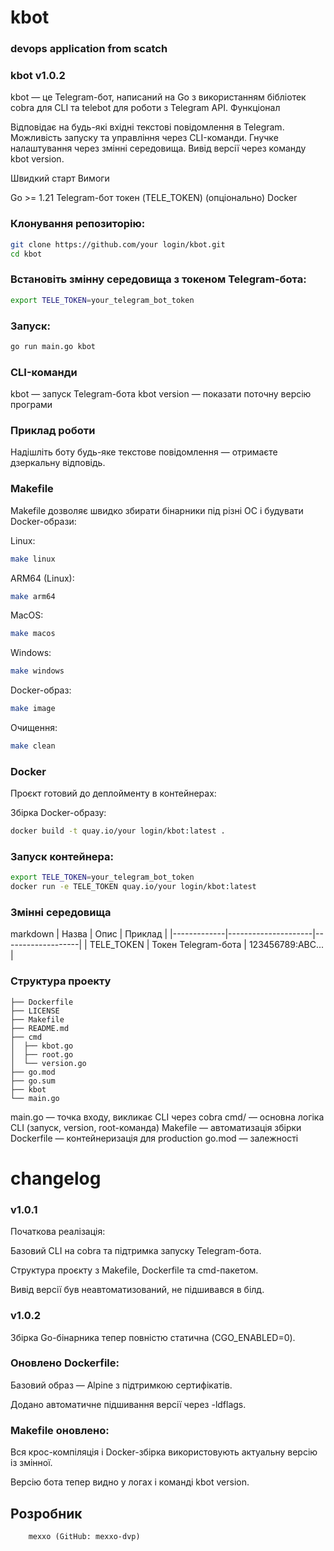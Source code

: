 # kbot

### devops application from scatch
### kbot v1.0.2

kbot — це Telegram-бот, написаний на Go з використанням бібліотек cobra для CLI та telebot для роботи з Telegram API.
Функціонал

Відповідає на будь-які вхідні текстові повідомлення в Telegram.
Можливість запуску та управління через CLI-команди.
Гнучке налаштування через змінні середовища.
Вивід версії через команду kbot version.

Швидкий старт
Вимоги

Go >= 1.21
Telegram-бот токен (TELE_TOKEN)
(опціонально) Docker

### Клонування репозиторію:
```bash
git clone https://github.com/your login/kbot.git
cd kbot
```
### Встановіть змінну середовища з токеном Telegram-бота:
```bash
export TELE_TOKEN=your_telegram_bot_token
```
### Запуск:
```bash
go run main.go kbot
```
### CLI-команди

kbot — запуск Telegram-бота
kbot version — показати поточну версію програми

### Приклад роботи

Надішліть боту будь-яке текстове повідомлення — отримаєте дзеркальну відповідь.

### Makefile

Makefile дозволяє швидко збирати бінарники під різні ОС і будувати Docker-образи:

Linux:
```bash
make linux
```
ARM64 (Linux):
```bash
make arm64
```
MacOS:
```bash
make macos
```
Windows:
```bash
make windows
```
Docker-образ:
```bash
make image
```
Очищення:
```bash
make clean
```
### Docker

Проєкт готовий до деплойменту в контейнерах:

Збірка Docker-образу:

```bash
docker build -t quay.io/your login/kbot:latest .
```

### Запуск контейнера:
```bash
export TELE_TOKEN=your_telegram_bot_token
docker run -e TELE_TOKEN quay.io/your login/kbot:latest
```
### Змінні середовища
markdown
| Назва       | Опис                | Приклад           |
|-------------|---------------------|-------------------|
| TELE_TOKEN  | Токен Telegram-бота | 123456789:ABC...  |

### Структура проекту
```text
├── Dockerfile
├── LICENSE 
├── Makefile
├── README.md 
├── cmd 
│  ├── kbot.go 
│  ├── root.go 
│  └── version.go 
├── go.mod 
├── go.sum 
├── kbot 
└── main.go
```
main.go — точка входу, викликає CLI через cobra
cmd/ — основна логіка CLI (запуск, version, root-команда)
Makefile — автоматизація збірки
Dockerfile — контейнеризація для production
go.mod — залежності

# changelog

### v1.0.1

Початкова реалізація:

Базовий CLI на cobra та підтримка запуску Telegram-бота.

Структура проєкту з Makefile, Dockerfile та cmd-пакетом.

Вивід версії був неавтоматизований, не підшивався в білд.

### v1.0.2

Збірка Go-бінарника тепер повністю статична (CGO_ENABLED=0).

### Оновлено Dockerfile:

Базовий образ — Alpine з підтримкою сертифікатів.

Додано автоматичне підшивання версії через -ldflags.

### Makefile оновлено:

Вся крос-компіляція і Docker-збірка використовують актуальну версію із змінної.

Версію бота тепер видно у логах і команді kbot version.


## Розробник
```text
    mexxo (GitHub: mexxo-dvp)
```